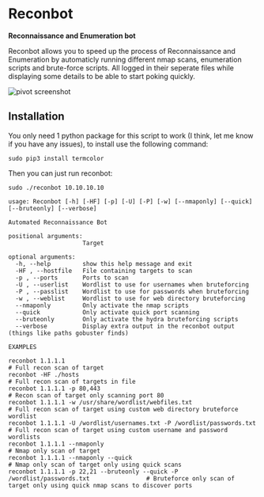 # Reconbot
**Reconnaissance and Enumeration bot**

Reconbot allows you to speed up the process of Reconnaissance and Enumeration by automaticly running different nmap scans, enumeration scripts and brute-force scripts. All logged in their seperate files while displaying some details to be able to start poking quickly.


![pivot screenshot](https://i.ibb.co/dt19g20/image.png)


## Installation
You only need 1 python package for this script to work (I think, let me know if you have any issues), to install use the following command:

`sudo pip3 install termcolor`

Then you can just run reconbot:

`sudo ./reconbot 10.10.10.10`



```
usage: Reconbot [-h] [-HF] [-p] [-U] [-P] [-w] [--nmaponly] [--quick] [--bruteonly] [--verbose]

Automated Reconnaissance Bot

positional arguments:
                     Target

optional arguments:
  -h, --help         show this help message and exit
  -HF , --hostfile   File containing targets to scan
  -p , --ports       Ports to scan
  -U , --userlist    Wordlist to use for usernames when bruteforcing
  -P , --passlist    Wordlist to use for passwords when bruteforcing
  -w , --weblist     Wordlist to use for web directory bruteforcing
  --nmaponly         Only activate the nmap scripts
  --quick            Only activate quick port scanning
  --bruteonly        Only activate the hydra bruteforcing scripts
  --verbose          Display extra output in the reconbot output (things like paths gobuster finds)

EXAMPLES

reconbot 1.1.1.1                                                                        # Full recon scan of target
reconbot -HF ./hosts                                                                    # Full recon scan of targets in file
reconbot 1.1.1.1 -p 80,443                                                              # Recon scan of target only scanning port 80
reconbot 1.1.1.1 -w /usr/share/wordlist/webfiles.txt                                    # Full recon scan of target using custom web directory bruteforce wordlist
reconbot 1.1.1.1 -U /wordlist/usernames.txt -P /wordlist/passwords.txt                  # Full recon scan of target using custom username and password wordlists
reconbot 1.1.1.1 --nmaponly                                                             # Nmap only scan of target
reconbot 1.1.1.1 --nmaponly --quick                                                     # Nmap only scan of target only using quick scans
reconbot 1.1.1.1 -p 22,21 --bruteonly --quick -P /wordlist/passwords.txt                # Bruteforce only scan of target only using quick nmap scans to discover ports
```
